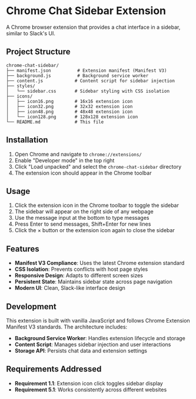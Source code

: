 # Chrome Chat Sidebar Extension

A Chrome browser extension that provides a chat interface in a sidebar, similar to Slack's UI.

## Project Structure

```
chrome-chat-sidebar/
├── manifest.json          # Extension manifest (Manifest V3)
├── background.js          # Background service worker
├── content.js            # Content script for sidebar injection
├── styles/
│   └── sidebar.css       # Sidebar styling with CSS isolation
├── icons/
│   ├── icon16.png        # 16x16 extension icon
│   ├── icon32.png        # 32x32 extension icon
│   ├── icon48.png        # 48x48 extension icon
│   └── icon128.png       # 128x128 extension icon
└── README.md             # This file
```

## Installation

1. Open Chrome and navigate to `chrome://extensions/`
2. Enable "Developer mode" in the top right
3. Click "Load unpacked" and select the `chrome-chat-sidebar` directory
4. The extension icon should appear in the Chrome toolbar

## Usage

1. Click the extension icon in the Chrome toolbar to toggle the sidebar
2. The sidebar will appear on the right side of any webpage
3. Use the message input at the bottom to type messages
4. Press Enter to send messages, Shift+Enter for new lines
5. Click the × button or the extension icon again to close the sidebar

## Features

- **Manifest V3 Compliance**: Uses the latest Chrome extension standard
- **CSS Isolation**: Prevents conflicts with host page styles
- **Responsive Design**: Adapts to different screen sizes
- **Persistent State**: Maintains sidebar state across page navigation
- **Modern UI**: Clean, Slack-like interface design

## Development

This extension is built with vanilla JavaScript and follows Chrome Extension Manifest V3 standards. The architecture includes:

- **Background Service Worker**: Handles extension lifecycle and storage
- **Content Script**: Manages sidebar injection and user interactions
- **Storage API**: Persists chat data and extension settings

## Requirements Addressed

- **Requirement 1.1**: Extension icon click toggles sidebar display
- **Requirement 5.1**: Works consistently across different websites